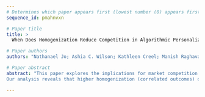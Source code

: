 ```yaml
--- 
# Determines which paper appears first (lowest number (0) appears first)
sequence_id: pmahnvxn

# Paper title 
title: >
  When Does Homogenization Reduce Competition in Algorithmic Personalized Pricing?

# Paper authors 
authors: "Nathanael Jo; Ashia C. Wilson; Kathleen Creel; Manish Raghavan"

# Paper abstract 
abstract: "This paper explores the implications for market competition of increasing homogenization between personalized pricing algorithms. 
Our analysis reveals that higher homogenization (correlated outcomes) diminishes consumer welfare. Furthermore, as consumers become more price sensitive, firms are increasingly incentivized to compromise on the accuracy of their predictions in exchange for coordination. Our results underscore the potential anti-competitive effects of algorithmic pricing and highlight the need for refined antitrust approaches in the era of digital markets."

--- 
```

